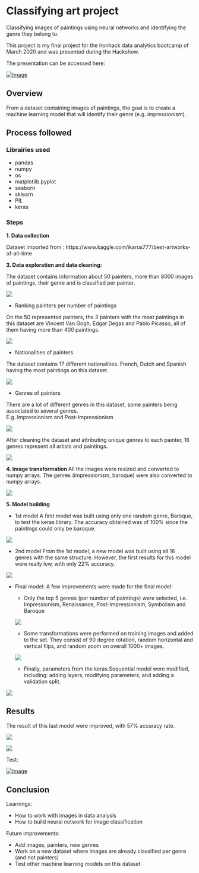 # Classifying art project
Classifying images of paintings using neural networks and identifying the genre they belong to.

This project is my final project for the Ironhack data analytics bootcamp of March 2020 and was presented during the Hackshow.

The presentation can be accessed here:

[![Image](/Media/Presentation_Ironhack.png)](https://docs.google.com/presentation/d/1s2mUsGaCcwdTqDGJHlKax6a9dQOGwq8KLAL7dgJcW_w/edit?usp=sharing)

## Overview
From a dataset containing images of paintings, the goal is to create a machine learning model that will identify their genre (e.g. impressionism). 

## Process followed

### Librairies used
* pandas
* numpy
* os
* matplotlib.pyplot
* seaborn
* sklearn
* PIL
* keras

### Steps
<b>1. Data collection</b>
<p>Dataset imported from : https://www.kaggle.com/ikarus777/best-artworks-of-all-time</p>
  
<b>3. Data exploration and data cleaning: </b>
<div>The dataset contains information about 50 painters, more than 8000 images of paintings,  their genre and is classified per painter.</div>

![](https://github.com/Camillelib/Art_Classifying_Project/blob/master/Media/1.%20Paintings.png?raw=true)

* Ranking painters per number of paintings 
<div>On the 50 represented painters, the 3 painters with the most paintings in this dataset are Vincent Van Gogh, Edgar Degas and Pablo Picasso, all of them having more than 400 paintings. </div>

![](https://github.com/Camillelib/Art_Classifying_Project/blob/master/Media/3.%20Painters.png?raw=true)

* Nationalities of painters
<div>The dataset contains 17 different nationalities. French, Dutch and Spanish having the most paintings on this dataset. </div>

![](https://github.com/Camillelib/Art_Classifying_Project/blob/master/Media/2.%20Nationalities.png?raw=true)

* Genres of painters
<div>There are a lot of different genres in this dataset, some painters being associated to several genres.</div>
<div>E.g. Impressionism and Post-Impressionism</div>

![](https://github.com/Camillelib/Art_Classifying_Project/blob/master/Media/4.%20Genres%20before%20cleaning.png?raw=true)

<div>After cleaning the dataset and attributing unique genres to each painter, 16 genres represent all artists and paintings.</div>

![](https://github.com/Camillelib/Art_Classifying_Project/blob/master/Media/5.%20Genres%20after%20cleaning.png?raw=true)

<b> 4. Image transformation </b>
All the images were resized and converted to numpy arrays. The genres (impressionism, baroque) were also converted to numpy arrays.

![](https://github.com/Camillelib/Art_Classifying_Project/blob/master/Media/9.%20Resizing%20images.png?raw=true)

<b> 5. Model building </b>

* 1st model
A first model was built using only one random genre, Baroque, to test the keras library. The accuracy obtained was of 100% since the paintings could only be baroque.

![](https://github.com/Camillelib/Art_Classifying_Project/blob/master/Media/6.%20Model%201.png?raw=true)

* 2nd model
From the 1st model, a new model was built using all 16 genres with the same structure. However, the first results for this model were really low, with only 22% accuracy.

![](https://github.com/Camillelib/Art_Classifying_Project/blob/master/Media/7.%20Model%202.png?raw=true)

* Final model:
A few improvements were made for the final model:

  * Only the top 5 genres (per number of paintings) were selected, i.e. Impressionism, Renaissance, Post-Impressionism, Symbolism and Baroque
  
  ![](https://github.com/Camillelib/Art_Classifying_Project/blob/master/Media/8.%20Model%203.png?raw=true)
  
  * Some transformations were performed on training images and added to the set. They consist of 90 degree rotation, random horizontal and vertical flips, and random zoom on overall 1000+ images.
  
  ![](https://github.com/Camillelib/Art_Classifying_Project/blob/master/Media/9b.%20Transforming%20images.png?raw=true)
  
  * Finally, parameters from the keras.Sequential model were modified, including: adding layers, modifying parameters, and adding a validation split. 
  
![](https://github.com/Camillelib/Art_Classifying_Project/blob/master/Media/10.%20Model%203%20summary.png?raw=true)

## Results
The result of this last model were improved, with 57% accuracy rate. 

![](https://github.com/Camillelib/Art_Classifying_Project/blob/master/Media/11.%20Model%203%20results.png?raw=true)

![](https://github.com/Camillelib/Art_Classifying_Project/blob/master/Media/12.%20Model%203%20confusion%20matrix.png?raw=true)

<div>Test:</div>

[![Image](/Media/13.Youtube_video.png)](https://www.youtube.com/watch?v=RbJoAtRr6hY&feature=youtu.be)


## Conclusion
Learnings:
* How to work with images in data analysis
* How to build neural network for image classification

Future improvements:
* Add  images,  painters,  new genres
* Work on a new dataset where images are already classified per genre (and not painters)
* Test other machine learning models on this dataset

